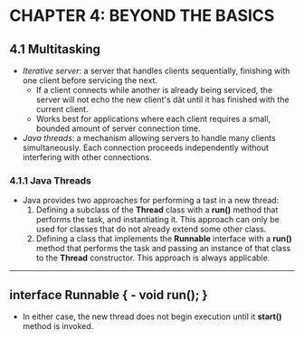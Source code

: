 # CHAPTER 4: BEYOND THE BASICS
## 4.1 Multitasking
- *Iterative server*: a server that handles clients sequentially, finishing with one client before servicing the next.
  -  If a client connects while another is already being serviced, the server will not echo the new client's dât until it has finished with the current client.
  -  Works best for applications where each client requires a small, bounded amount of server connection time.
 - *Java threads*: a mechanism allowing servers to handle many clients simultaneously. Each connection proceeds independently without interfering with other connections.
### 4.1.1 Java Threads
- Java provides two approaches for performing a tast in a new thread:
  1) Defining a subclass of the **Thread** class with a **run()** method that performs the task, and instantiating it. This approach can only be used for classes that do not already extend some other class.
  2) Defining a class that implements the **Runnable** interface with a **run()** method that performs the task and passing an instance of that class to the **Thread** constructor. This approach is always applicable.
-----------------------
  interface Runnable {
    - void run();
  }
------------------------
 - In either case, the new thread does not begin execution until it **start()** method is invoked.
